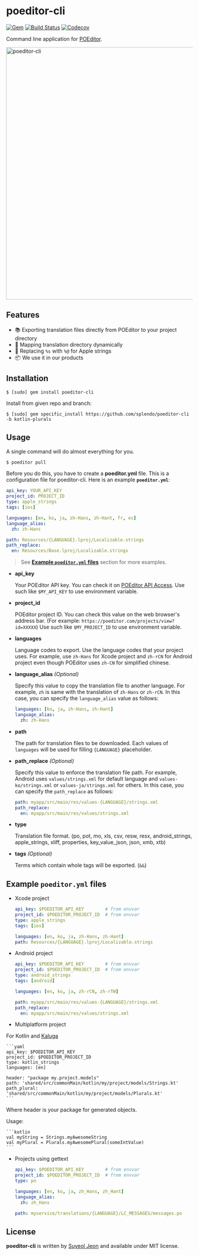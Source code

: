 # poeditor-cli

[![Gem](https://img.shields.io/gem/v/poeditor-cli.svg)](https://rubygems.org/gems/poeditor-cli)
[![Build Status](https://travis-ci.org/StyleShare/poeditor-cli.svg?branch=master)](https://travis-ci.org/StyleShare/poeditor-cli)
[![Codecov](https://img.shields.io/codecov/c/github/StyleShare/poeditor-cli.svg)](https://codecov.io/gh/StyleShare/poeditor-cli)

Command line application for [POEditor](https://poeditor.com).

<img alt="poeditor-cli" src="https://cloud.githubusercontent.com/assets/931655/22522393/c6d3db32-e8fe-11e6-97f1-259445bc04d1.png" width="680">

## Features

* 📚 Exporting translation files directly from POEditor to your project directory
* 🎲 Mapping translation directory dynamically
* 🍎 Replacing `%s` with `%@` for Apple strings
* 📦 We use it in our products

## Installation

```console
$ [sudo] gem install poeditor-cli
```

Install from given repo and branch:

```console
$ [sudo] gem specific_install https://github.com/splendo/poeditor-cli -b kotlin-plurals
```

## Usage

A single command will do almost everything for you.

```console
$ poeditor pull
```

Before you do this, you have to create a **poeditor.yml** file. This is a configuration file for poeditor-cli. Here is an example **`poeditor.yml`**:

```yaml
api_key: YOUR_API_KEY
project_id: PROJECT_ID
type: apple_strings
tags: [ios]

languages: [en, ko, ja, zh-Hans, zh-Hant, fr, es]
language_alias:
  zh: zh-Hans

path: Resources/{LANGUAGE}.lproj/Localizable.strings
path_replace:
  en: Resources/Base.lproj/Localizable.strings
```

> See **[Example `poeditor.yml` files](#example-poeditoryml-files)** section for more examples.

* **api_key**

    Your POEditor API key. You can check it on [POEditor API Access](https://poeditor.com/account/api). Use such like `$MY_API_KEY` to use environment variable.

* **project_id**

    POEditor project ID. You can check this value on the web browser's address bar. (For example: `https://poeditor.com/projects/view?id=XXXXX`) Use such like `$MY_PROJECT_ID` to use environment variable.

* **languages**

    Language codes to export. Use the language codes that your project uses. For example, use `zh-Hans` for Xcode project and `zh-rCN` for Android project even though POEditor uses `zh-CN` for simplified chinese.

* **language_alias** *(Optional)*

    Specify this value to copy the translation file to another language. For example, `zh` is same with the translation of `zh-Hans` or `zh-rCN`. In this case, you can specify the `language_alias` value as follows:

    ```yaml
    languages: [ko, ja, zh-Hans, zh-Hant]
    language_alias:
      zh: zh-Hans
    ```

* **path**

    The path for translation files to be downloaded. Each values of `languages` will be used for filling `{LANGUAGE}` placeholder.

* **path_replace** *(Optional)*

    Specify this value to enforce the translation file path. For example, Android uses `values/strings.xml` for default language and `values-ko/strings.xml` or `values-ja/strings.xml` for others. In this case, you can specify the `path_replace` as follows:

    ```yaml
    path: myapp/src/main/res/values-{LANGUAGE}/strings.xml
    path_replace:
      en: myapp/src/main/res/values/strings.xml
    ```

* **type**

    Translation file format. (po, pot, mo, xls, csv, resw, resx, android_strings, apple_strings, xliff, properties, key_value_json, json, xmb, xtb)

* **tags** *(Optional)*

    Terms which contain whole tags will be exported. (`&&`)

## Example `poeditor.yml` files

* Xcode project

    ```yaml
    api_key: $POEDITOR_API_KEY        # from envvar
    project_id: $POEDITOR_PROJECT_ID  # from envvar
    type: apple_strings
    tags: [ios]

    languages: [en, ko, ja, zh-Hans, zh-Hant]
    path: Resources/{LANGUAGE}.lproj/Localizable.strings
    ```

* Android project

    ```yaml
    api_key: $POEDITOR_API_KEY        # from envvar
    project_id: $POEDITOR_PROJECT_ID  # from envvar
    type: android_strings
    tags: [android]

    languages: [en, ko, ja, zh-rCN, zh-rTW]

    path: myapp/src/main/res/values-{LANGUAGE}/strings.xml
    path_replace:
      en: myapp/src/main/res/values/strings.xml
    ```

* Multiplatform project

For Kotlin and [Kaluga](https://github.com/splendo/kaluga)

    ```yaml
    api_key: $POEDITOR_API_KEY
    project_id: $POEDITOR_PROJECT_ID
    type: kotlin_strings
    languages: [en]

    header: "package my.project.models"
    path: 'shared/src/commonMain/kotlin/my/project/models/Strings.kt'
    path_plural: 'shared/src/commonMain/kotlin/my/project/models/Plurals.kt'
    ```

Where header is your package for generated objects.

Usage:

    ```kotlin
    val myString = Strings.myAwesomeString
    val myPlural = Plurals.myAwesomePlural(someIntValue)
    ```

* Projects using gettext

    ```yaml
    api_key: $POEDITOR_API_KEY        # from envvar
    project_id: $POEDITOR_PROJECT_ID  # from envvar
    type: po

    languages: [en, ko, ja, zh_Hans, zh_Hant]
    language_alias:
      zh: zh_Hans

    path: myservice/translations/{LANGUAGE}/LC_MESSAGES/messages.po
    ```

## License

**poeditor-cli** is written by [Suyeol Jeon](https://github.com/devxoul) and available under MIT license.
